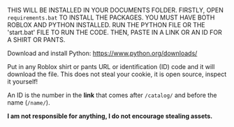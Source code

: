 THIS WILL BE INSTALLED IN YOUR DOCUMENTS FOLDER.
FIRSTLY, OPEN `requirements.bat` TO INSTALL THE PACKAGES.
YOU MUST HAVE BOTH ROBLOX AND PYTHON INSTALLED.
RUN THE PYTHON FILE OR THE 'start.bat' FILE TO RUN THE CODE. THEN, PASTE IN A LINK OR AN ID FOR A SHIRT OR PANTS.

Download and install Python: https://www.python.org/downloads/

Put in any Roblox shirt or pants URL or identification (ID) code and it will download the file. This does not steal your cookie, it is open source, inspect it yourself!

An ID is the number in the **link** that comes after `/catalog/` and before the name (`/name/`).

**I am not responsible for anything, I do not encourage stealing assets.**
